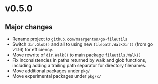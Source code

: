 # v0.5.0

## Major changes

- Rename project to `github.com/maargenton/go-fileutils`
- Switch `dir.Glob()` and all to using new `filepath.WalkDir()` (from go v1.16)
  for efficiency.
- Move rewrite of `dir.Walk()` to main package `fileutils.Walk()`
- Fix inconsistencies in paths returned by walk and glob functions, including
  adding a trailing path separator for directory filenames.
- Move additional packages under `pkg/`
- Move experimental packages under `pkg/x/`
